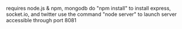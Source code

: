 requires node.js & npm, mongodb
do "npm install" to install express, socket.io, and twitter
use the command "node server" to launch server
accessible through port 8081